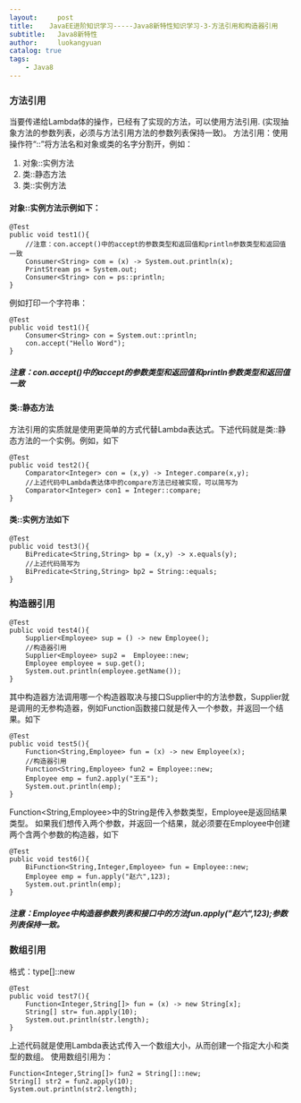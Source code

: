 ```yaml
---
layout:     post
title:    JavaEE进阶知识学习-----Java8新特性知识学习-3-方法引用和构造器引用
subtitle:   Java8新特性
author:     luokangyuan
catalog: true
tags:
    - Java8
---
```

### 方法引用
当要传递给Lambda体的操作，已经有了实现的方法，可以使用方法引用.
(实现抽象方法的参数列表，必须与方法引用方法的参数列表保持一致)。
方法引用：使用操作符“::”将方法名和对象或类的名字分割开，例如：
1. 对象::实例方法
2. 类::静态方法
3. 类::实例方法

#### 对象::实例方法示例如下：

	@Test
	public void test1(){
	    //注意：con.accept()中的accept的参数类型和返回值和println参数类型和返回值一致
	    Consumer<String> com = (x) -> System.out.println(x);
	    PrintStream ps = System.out;
	    Consumer<String> con = ps::println;
	}

例如打印一个字符串：

	@Test
	public void test1(){
	    Consumer<String> con = System.out::println;
	    con.accept("Hello Word");
	}
##### 注意：con.accept()中的accept的参数类型和返回值和println参数类型和返回值一致
#### 类::静态方法
方法引用的实质就是使用更简单的方式代替Lambda表达式。下述代码就是类::静态方法的一个实例。例如，如下

	@Test
	public void test2(){
	    Comparator<Integer> con = (x,y) -> Integer.compare(x,y);
	    //上述代码中Lambda表达体中的compare方法已经被实现，可以简写为
	    Comparator<Integer> con1 = Integer::compare;
	}

#### 类::实例方法如下

	@Test
	public void test3(){
	    BiPredicate<String,String> bp = (x,y) -> x.equals(y);
	    //上述代码简写为
	    BiPredicate<String,String> bp2 = String::equals;
	}
### 构造器引用

	@Test
	public void test4(){
	    Supplier<Employee> sup = () -> new Employee();
	    //构造器引用
	    Supplier<Employee> sup2 =  Employee::new;
	    Employee employee = sup.get();
	    System.out.println(employee.getName());
	}
其中构造器方法调用哪一个构造器取决与接口Supplier中的方法参数，Supplier就是调用的无参构造器，例如Function函数接口就是传入一个参数，并返回一个结果。如下

	@Test
	public void test5(){
	    Function<String,Employee> fun = (x) -> new Employee(x);
	    //构造器引用
	    Function<String,Employee> fun2 = Employee::new;
	    Employee emp = fun2.apply("王五");
	    System.out.println(emp);
	}
 Function<String,Employee>中的String是传入参数类型，Employee是返回结果类型。
如果我们想传入两个参数，并返回一个结果，就必须要在Employee中创建两个含两个参数的构造器，如下

	@Test
	public void test6(){
	    BiFunction<String,Integer,Employee> fun = Employee::new;
	    Employee emp = fun.apply("赵六",123);
	    System.out.println(emp);
	}
##### 注意：Employee中构造器参数列表和接口中的方法fun.apply("赵六",123);参数列表保持一致。
### 数组引用
格式：type[]::new

	@Test
	public void test7(){
	    Function<Integer,String[]> fun = (x) -> new String[x];
	    String[] str= fun.apply(10);
	    System.out.println(str.length);
	}
上述代码就是使用Lambda表达式传入一个数组大小，从而创建一个指定大小和类型的数组。
使用数组引用为：
	
	Function<Integer,String[]> fun2 = String[]::new;
	String[] str2 = fun2.apply(10);
	System.out.println(str2.length);


